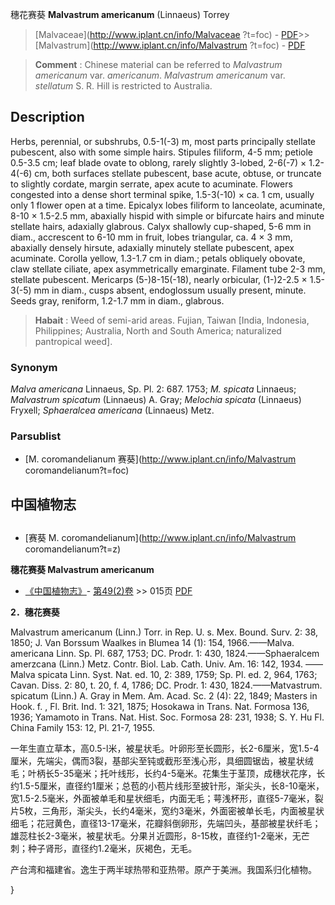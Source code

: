 穗花赛葵 **Malvastrum americanum** (Linnaeus) Torrey

> [Malvaceae](http://www.iplant.cn/info/Malvaceae ?t=foc) - [PDF](http://iplant.cn/foc/pdf/Malvaceae.pdf)>>[Malvastrum](http://www.iplant.cn/info/Malvastrum ?t=foc) - [PDF](http://www.iplant.cn/foc/pdf/Malvastrum.pdf)

> **Comment** : 
> Chinese material can be referred to *Malvastrum americanum* var. *americanum*. *Malvastrum americanum* var. *stellatum* S. R. Hill is restricted to Australia.

## Description

Herbs, perennial, or subshrubs, 0.5-1(-3) m, most parts principally stellate pubescent, also with some simple hairs. Stipules filiform, 4-5 mm; petiole 0.5-3.5 cm; leaf blade ovate to oblong, rarely slightly 3-lobed, 2-6(-7) × 1.2-4(-6) cm, both surfaces stellate pubescent, base acute, obtuse, or truncate to slightly cordate, margin serrate, apex acute to acuminate. Flowers congested into a dense short terminal spike, 1.5-3(-10) × ca. 1 cm, usually only 1 flower open at a time. Epicalyx lobes filiform to lanceolate, acuminate, 8-10 × 1.5-2.5 mm, abaxially hispid with simple or bifurcate hairs and minute stellate hairs, adaxially glabrous. Calyx shallowly cup-shaped, 5-6 mm in diam., accrescent to 6-10 mm in fruit, lobes triangular, ca. 4 × 3 mm, abaxially densely hirsute, adaxially minutely stellate pubescent, apex acuminate. Corolla yellow, 1.3-1.7 cm in diam.; petals obliquely obovate, claw stellate ciliate, apex asymmetrically emarginate. Filament tube 2-3 mm, stellate pubescent. Mericarps (5-)8-15(-18), nearly orbicular, (1-)2-2.5 × 1.5-3(-5) mm in diam., cusps absent, endoglossum usually present, minute. Seeds gray, reniform, 1.2-1.7 mm in diam., glabrous.

> **Habait** : 
> Weed of semi-arid areas. Fujian, Taiwan [India, Indonesia, Philippines; Australia, North and South America; naturalized pantropical weed].

### Synonym
*Malva americana* Linnaeus, Sp. Pl. 2: 687. 1753; *M. spicata* Linnaeus; *Malvastrum spicatum* (Linnaeus) A. Gray; *Melochia spicata* (Linnaeus) Fryxell; *Sphaeralcea americana* (Linnaeus) Metz.

### Parsublist

* [M.  coromandelianum  赛葵](http://www.iplant.cn/info/Malvastrum coromandelianum?t=foc)

## 中国植物志

## 
* [赛葵  M.  coromandelianum](http://www.iplant.cn/info/Malvastrum coromandelianum?t=z)

**穗花赛葵 Malvastrum americanum**

* [《中国植物志》](http://www.iplant.cn/frps)- [第49(2)卷](http://www.iplant.cn/frps/vol/49(2)) >> 015页 [PDF](http://www.iplant.cn/frps/pdf/49(2)/015.PDF)

**2．穗花赛葵**

Malvastrum americanum (Linn.) Torr. in Rep. U. s. Mex. Bound. Surv. 2: 38, 1850; J. Van Borssum Waalkes in Blumea 14 (1): 154, 1966.——Malva. americana Linn. Sp. Pl. 687, 1753; DC. Prodr. 1: 430, 1824.——Sphaeralcem amerzcana (Linn.) Metz. Contr. Biol. Lab. Cath. Univ. Am. 16: 142, 1934. ——Malva spicata Linn. Syst. Nat. ed. 10, 2: 389, 1759; Sp. Pl. ed. 2, 964, 1763; Cavan. Diss. 2: 80, t. 20, f. 4, 1786; DC. Prodr. 1: 430, 1824.——Matvastrum. spicatum (Linn.) A. Gray in Mem. Am. Acad. Sc. 2 (4): 22, 1849; Masters in Hook. f. , Fl. Brit. Ind. 1: 321, 1875; Hosokawa in Trans. Nat. Formosa 136, 1936; Yamamoto in Trans. Nat. Hist. Soc. Formosa 28: 231, 1938; S. Y. Hu Fl. China Family 153: 12, Pl. 21-7, 1955.

一年生直立草本，高0.5-l米，被星状毛。叶卵形至长圆形，长2-6厘米，宽1.5-4厘米，先端尖，偶而3裂，基部尖至钝或截形至浅心形，具细圆锯齿，被星状绒毛；叶柄长5-35毫米；托叶线形，长约4-5毫米。花集生于茎顶，成穗状花序，长约1.5-5厘米，直径约1厘米；总苞的小苞片线形至披针形，渐尖头，长8-10毫米，宽1.5-2.5毫米，外面被单毛和星状细毛，内面无毛；萼浅杯形，直径5-7毫米，裂片5枚，三角形，渐尖头，长约4毫米，宽约3毫米，外面密被单长毛，内面被星状细毛；花冠黄色，直径13-17毫米，花瓣斜倒卵形，先端凹头，基部被星状纤毛；雄蕊柱长2-3毫米，被星状毛。分果爿近圆形，8-15枚，直径约1-2毫米，无芒刺；种子肾形，直径约1.2毫米，灰褐色，无毛。

产台湾和福建省。逸生于两半球热带和亚热带。原产于美洲。我国系归化植物。

}
